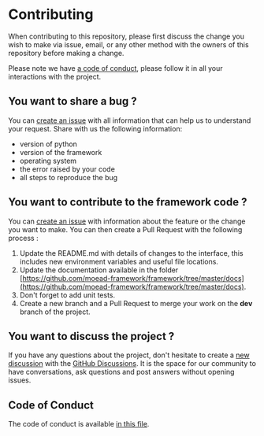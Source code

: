 # Contributing

When contributing to this repository, please first discuss the change you wish to make via issue,
email, or any other method with the owners of this repository before making a change. 

Please note we have [a code of conduct](https://github.com/moead-framework/framework/blob/master/CODE_OF_CONDUCT.md), please follow it in all your interactions with the project.


## You want to share a bug ?

You can [create an issue](https://github.com/moead-framework/framework/issues/new) with all information that can 
help us to understand your request. Share with us the following information:

- version of python
- version of the framework
- operating system
- the error raised by your code
- all steps to reproduce the bug


## You want to contribute to the framework code ?

You can [create an issue](https://github.com/moead-framework/framework/issues/new) with information about the feature or the change you want to make. 
You can then create a Pull Request with the following process :

1. Update the README.md with details of changes to the interface, this includes new environment 
   variables and useful file locations.
2. Update the documentation available in the folder [https://github.com/moead-framework/framework/tree/master/docs](https://github.com/moead-framework/framework/tree/master/docs).
3. Don't forget to add unit tests.
4. Create a new branch and a Pull Request to merge your work on the **dev** branch of the project.

## You want to discuss the project ?

If you have any questions about the project, don't hesitate to create a [new discussion](https://github.com/moead-framework/framework/discussions/new) 
with the [GitHub Discussions](https://github.com/moead-framework/framework/discussions). It is the space for our community to have conversations, 
ask questions and post answers without opening issues.

## Code of Conduct

The code of conduct is available [in this file](https://github.com/moead-framework/framework/blob/master/CODE_OF_CONDUCT.md).

